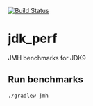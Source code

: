 [![Build Status](https://travis-ci.org/vaskoz/jdk9_perf.svg?branch=master)](https://travis-ci.org/vaskoz/jdk9_perf)

# jdk_perf
JMH benchmarks for JDK9

## Run benchmarks

```
./gradlew jmh
```
